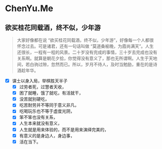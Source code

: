 # ChenYu.Me

## 欲买桂花同载酒，终不似，少年游
>大家好像都在说 “欲买桂花同载酒，终不似，少年游”，好像每一个人都很怀念过去。可是诸君，还有一句话叫做 “莫道桑榆晚，为霞尚满天”。人生还很长，一程有一程的风景。二十岁没有完成的事情，三十岁去完成也没有关系啊。就算是朝花夕拾，你觉得没有意义了，那也无所谓啊。人生于天地间，若白驹过隙，忽然而已。所以，岁月不待人，及时当勉励，重在的是诗酒趁年华。

- [x] 谋士以身入局，举棋胜天半子
    - [x] 过劳者死，过慧者天收，
    - [x] 困了就睡，饿了就吃，有活就干，
    - [x] 没苦就别硬吃，
    - [x] 吃苦耐劳并不等同于意义非凡，
    - [x] 吃喝玩乐也不等于虚度光阴，
    - [x] 笨不笨也没有关系，
    - [x] 人生本来就没有意义，
    - [x] 人生就是用来体验的，而不是用来演绎完美的，
    - [x] 有意义的是身边人，身边事，
    - [x] 活在当下。
